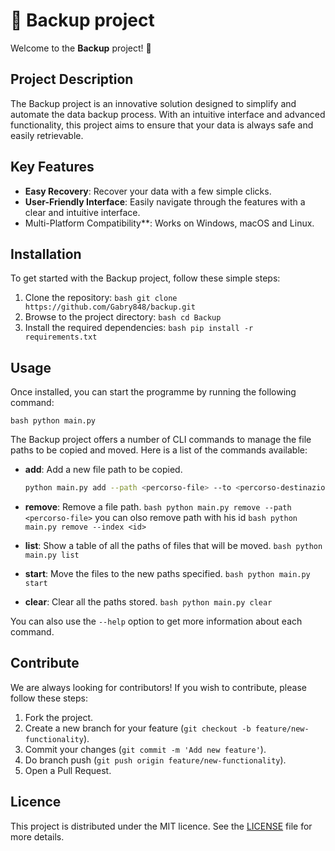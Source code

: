 # 🌟 Backup project

Welcome to the **Backup** project! 🚀

## Project Description

The Backup project is an innovative solution designed to simplify and automate the data backup process. With an intuitive interface and advanced functionality, this project aims to ensure that your data is always safe and easily retrievable.

## Key Features

<!--- **Automatic Backup**: Schedule automatic backups to ensure that your data is always up-to-date.-->
- **Easy Recovery**: Recover your data with a few simple clicks.
- **User-Friendly Interface**: Easily navigate through the features with a clear and intuitive interface.
- Multi-Platform Compatibility\*\*: Works on Windows, macOS and Linux.

## Installation

To get started with the Backup project, follow these simple steps:

1. Clone the repository:
   ```bash git clone https://github.com/Gabry848/backup.git```
2. Browse to the project directory:
   ```bash cd Backup```
3. Install the required dependencies:
   ```bash pip install -r requirements.txt```

## Usage

Once installed, you can start the programme by running the following command:

```bash python main.py```

The Backup project offers a number of CLI commands to manage the file paths to be copied and moved. Here is a list of the commands available:

- **add**: Add a new file path to be copied.
  ```bash
  python main.py add --path <percorso-file> --to <percorso-destinazione> --description <descrizione-opzionale>
  ```

- **remove**: Remove a file path.
  ```bash python main.py remove --path <percorso-file>```
  you can olso remove path with his id
  ```bash python main.py remove --index <id>```

- **list**: Show a table of all the paths of files that will be moved.
  ```bash python main.py list```

- **start**: Move the files to the new paths specified.
  ```bash python main.py start```

- **clear**: Clear all the paths stored.
  ```bash python main.py clear```

You can also use the `--help` option to get more information about each command.

## Contribute

We are always looking for contributors! If you wish to contribute, please follow these steps:

1. Fork the project.
2. Create a new branch for your feature (`git checkout -b feature/new-functionality`).
3. Commit your changes (`git commit -m 'Add new feature'`).
4. Do branch push (`git push origin feature/new-functionality`).
5. Open a Pull Request.

## Licence

This project is distributed under the MIT licence. See the [LICENSE](LICENSE) file for more details.
